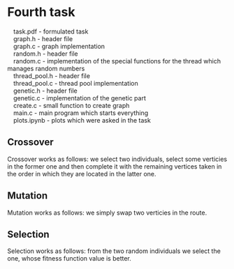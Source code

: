 # Fourth task
&emsp;task.pdf - formulated task  
&emsp;graph.h - header file  
&emsp;graph.c - graph implementation  
&emsp;random.h - header file  
&emsp;random.c - implementation of the special functions for the thread which manages random numbers  
&emsp;thread_pool.h - header file  
&emsp;thread_pool.c - thread pool implementation  
&emsp;genetic.h - header file  
&emsp;genetic.c - implementation of the genetic part  
&emsp;create.c - small function to create graph  
&emsp;main.c - main program which starts everything  
&emsp;plots.ipynb - plots which were asked in the task

## Crossover
Crossover works as follows: we select two individuals, select some verticies in the former one and then complete it with the remaining vertices taken in the order in which they are located in the latter one.

## Mutation
Mutation works as follows: we simply swap two verticies in the route.

## Selection
Selection works as follows: from the two random individuals we select the one, whose fitness function value is better.

